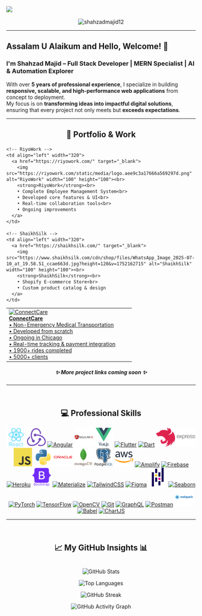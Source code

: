 
  <img height="200" src="https://media.licdn.com/dms/image/v2/D4D16AQGKaqDNgibzqw/profile-displaybackgroundimage-shrink_350_1400/B4DZflZSMhH4AY-/0/1751900300862?e=1759968000&v=beta&t=XPS3wT1Pu7JlLHL4UxunV4WMtZuYofjlDpYEIKYmJJw"  />
</div>

<p align="center"> 
  <img src="https://komarev.com/ghpvc/?username=shahzadmajid12&label=Profile%20views&color=0e75b6&style=flat" alt="shahzadmajid12" /> 
</p>

---

## Assalam U Alaikum and Hello, Welcome! 🌟  

### I'm **Shahzad Majid** – Full Stack Developer | MERN Specialist | AI & Automation Explorer  

With over **5 years of professional experience**, I specialize in building **responsive, scalable, and high-performance web applications** from concept to deployment.  
My focus is on **transforming ideas into impactful digital solutions**, ensuring that every project not only meets but **exceeds expectations**.  
<!--
- 📌 **GitHub Repositories:** [Explore Now](https://github.com/shahzaddmajid12?tab=repositories)
-->

---

<h2 align="center"> 🚀 Portfolio & Work </h2>

<table align="center">
  <tr>
    <!-- ConnectCare -->
    <td align="left" width="320">
      <a href="https://www.connectcaretrans.com/" target="_blank">
        <img src="https://connectcaretrans.net/static/media/login-logo2.5c941bfd3ae569821d01.png" alt="ConnectCare" width="100" height="100"><br>
        <strong>ConnectCare</strong><br>
        • Non-Emergency Medical Transportation<br>
        • Developed from scratch<br>
        • Ongoing in Chicago<br>
        • Real-time tracking & payment integration<br>
        • 1900+ rides completed<br>
        • 5000+ clients
      </a>
    </td>

    <!-- RiyoWork -->
    <td align="left" width="320">
      <a href="https://riyowork.com/" target="_blank">
        <img src="https://riyowork.com/static/media/logo.aee9c3a17666a569297d.png" alt="RiyoWork" width="100" height="100"><br>
        <strong>RiyoWork</strong><br>
        • Complete Employee Management System<br>
        • Developed core features & UI<br>
        • Real-time collaboration tools<br>
        • Ongoing improvements
      </a>
    </td>

    <!-- ShaikhSilk -->
    <td align="left" width="320">
      <a href="https://shaikhsilk.com/" target="_blank">
        <img src="https://www.shaikhsilk.com/cdn/shop/files/WhatsApp_Image_2025-07-10_at_19.58.51_ccae663d.jpg?height=120&v=1752162715" alt="ShaikhSilk" width="100" height="100"><br>
        <strong>ShaikhSilk</strong><br>
        • Shopify E-commerce Store<br>
        • Custom product catalog & design
      </a>
    </td>
  </tr>
</table>

<h5 align="center">✨ More project links coming soon ✨</h5>



---

<br clear="both">

<h2 align="center"> 💻 Professional Skills </h2>

<p align="center">
  <!-- Frameworks & Libraries -->
  <a href="https://reactjs.org/"><img src="https://raw.githubusercontent.com/devicons/devicon/master/icons/react/react-original-wordmark.svg" alt="React" width="50" height="50"/></a>
  <a href="https://redux.js.org"><img src="https://raw.githubusercontent.com/devicons/devicon/master/icons/redux/redux-original.svg" alt="Redux" width="50" height="50"/></a>
  <a href="https://angular.io"><img src="https://angular.io/assets/images/logos/angular/angular.svg" alt="Angular" width="50" height="50"/></a>
  <a href="https://angular.io"><img src="https://raw.githubusercontent.com/devicons/devicon/master/icons/angularjs/angularjs-original-wordmark.svg" alt="AngularJS" width="50" height="50"/></a>
  <a href="https://vuejs.org/"><img src="https://raw.githubusercontent.com/devicons/devicon/master/icons/vuejs/vuejs-original-wordmark.svg" alt="Vue.js" width="50" height="50"/></a>
  <a href="https://flutter.dev"><img src="https://www.vectorlogo.zone/logos/flutterio/flutterio-icon.svg" alt="Flutter" width="50" height="50"/></a>
  <a href="https://dart.dev"><img src="https://www.vectorlogo.zone/logos/dartlang/dartlang-icon.svg" alt="Dart" width="50" height="50"/></a>
  <a href="https://nestjs.com/"><img src="https://raw.githubusercontent.com/devicons/devicon/master/icons/nestjs/nestjs-plain.svg" alt="NestJS" width="50" height="50"/></a>
  <a href="https://expressjs.com/"><img src="https://raw.githubusercontent.com/devicons/devicon/master/icons/express/express-original-wordmark.svg" alt="Express.js" width="50" height="50"/></a>
   <a href="https://developer.mozilla.org/en-US/docs/Web/JavaScript"><img src="https://raw.githubusercontent.com/devicons/devicon/master/icons/javascript/javascript-original.svg" alt="JavaScript" width="50" height="50"/></a>
  <!-- Languages -->
  <a href="https://www.python.org/"><img src="https://raw.githubusercontent.com/devicons/devicon/master/icons/python/python-original.svg" alt="Python" width="50" height="50"/></a>
  <a href="https://www.oracle.com/"><img src="https://raw.githubusercontent.com/devicons/devicon/master/icons/oracle/oracle-original.svg" alt="Oracle" width="50" height="50"/></a>
    <!-- Databases -->
  <a href="https://www.mongodb.com/"><img src="https://raw.githubusercontent.com/devicons/devicon/master/icons/mongodb/mongodb-original-wordmark.svg" alt="MongoDB" width="50" height="50"/></a>
  <a href="https://www.postgresql.org/"><img src="https://raw.githubusercontent.com/devicons/devicon/master/icons/postgresql/postgresql-original-wordmark.svg" alt="PostgreSQL" width="50" height="50"/></a>
  <!-- Cloud & Hosting -->
  <a href="https://aws.amazon.com/"><img src="https://raw.githubusercontent.com/devicons/devicon/master/icons/amazonwebservices/amazonwebservices-original-wordmark.svg" alt="AWS" width="50" height="50"/></a>
  <a href="https://aws.amazon.com/amplify/"><img src="https://docs.amplify.aws/assets/logo-dark.svg" alt="Amplify" width="50" height="50"/></a>
  <a href="https://firebase.google.com/"><img src="https://www.vectorlogo.zone/logos/firebase/firebase-icon.svg" alt="Firebase" width="50" height="50"/></a>
  <a href="https://heroku.com"><img src="https://www.vectorlogo.zone/logos/heroku/heroku-icon.svg" alt="Heroku" width="50" height="50"/></a>
   <!-- UI / Design -->
  <a href="https://getbootstrap.com/"><img src="https://raw.githubusercontent.com/devicons/devicon/master/icons/bootstrap/bootstrap-plain-wordmark.svg" alt="Bootstrap" width="50" height="50"/></a>
  <a href="https://materializecss.com/"><img src="https://raw.githubusercontent.com/prplx/svg-logos/5585531d45d294869c4eaab4d7cf2e9c167710a9/svg/materialize.svg" alt="Materialize" width="50" height="50"/></a>
  <a href="https://tailwindcss.com/"><img src="https://www.vectorlogo.zone/logos/tailwindcss/tailwindcss-icon.svg" alt="TailwindCSS" width="50" height="50"/></a>
  <a href="https://www.figma.com/"><img src="https://www.vectorlogo.zone/logos/figma/figma-icon.svg" alt="Figma" width="50" height="50"/></a>
  <!-- Data Science / ML -->
  <a href="https://pandas.pydata.org/"><img src="https://raw.githubusercontent.com/devicons/devicon/2ae2a900d2f041da66e950e4d48052658d850630/icons/pandas/pandas-original.svg" alt="Pandas" width="50" height="50"/></a>
  <a href="https://seaborn.pydata.org/"><img src="https://seaborn.pydata.org/_images/logo-mark-lightbg.svg" alt="Seaborn" width="50" height="50"/></a>
  <a href="https://pytorch.org/"><img src="https://www.vectorlogo.zone/logos/pytorch/pytorch-icon.svg" alt="PyTorch" width="50" height="50"/></a>
  <a href="https://www.tensorflow.org/"><img src="https://www.vectorlogo.zone/logos/tensorflow/tensorflow-icon.svg" alt="TensorFlow" width="50" height="50"/></a>
  <a href="https://opencv.org/"><img src="https://www.vectorlogo.zone/logos/opencv/opencv-icon.svg" alt="OpenCV" width="50" height="50"/></a>
  <!-- Tools -->
  <a href="https://git-scm.com/"><img src="https://www.vectorlogo.zone/logos/git-scm/git-scm-icon.svg" alt="Git" width="50" height="50"/></a>
  <a href="https://graphql.org/"><img src="https://www.vectorlogo.zone/logos/graphql/graphql-icon.svg" alt="GraphQL" width="50" height="50"/></a>
  <a href="https://postman.com/"><img src="https://www.vectorlogo.zone/logos/getpostman/getpostman-icon.svg" alt="Postman" width="50" height="50"/></a>
  <a href="https://webpack.js.org/"><img src="https://raw.githubusercontent.com/devicons/devicon/d00d0969292a6569d45b06d3f350f463a0107b0d/icons/webpack/webpack-original-wordmark.svg" alt="Webpack" width="50" height="50"/></a>
  <a href="https://babeljs.io/"><img src="https://www.vectorlogo.zone/logos/babeljs/babeljs-icon.svg" alt="Babel" width="50" height="50"/></a>
  <a href="https://www.chartjs.org/"><img src="https://www.chartjs.org/media/logo-title.svg" alt="ChartJS" width="50" height="50"/></a>
</p>

---

<br clear="both">

<h2 align="center"> 📈 My GitHub Insights 📊</h2>

<br clear="both">

<div align="center">
  <!-- GitHub Stats -->
  <img 
    src="https://github-readme-stats.vercel.app/api?username=shahzaddmajid12&hide_title=false&hide_rank=false&show_icons=true&include_all_commits=true&count_private=true&disable_animations=false&theme=discord_old_blurple&locale=en&hide_border=true&order=1" 
    height="150" 
    alt="GitHub Stats"  
  />

  <!-- Top Languages -->
  <img 
    src="https://github-readme-stats.vercel.app/api/top-langs?username=shahzaddmajid12&locale=en&hide_title=false&layout=compact&card_width=320&langs_count=12&theme=discord_old_blurple&hide_border=true&order=2" 
    height="150" 
    alt="Top Languages"  
  />

  <!-- Streak Stats -->
  <img 
    src="https://streak-stats.demolab.com?user=shahzaddmajid12&locale=en&mode=daily&theme=discord_old_blurple&hide_border=true&border_radius=5&order=3&card_width=800" 
    height="150" 
    alt="GitHub Streak"  
  />

  <!-- Contribution Graph -->
  <img 
    src="https://github-readme-activity-graph.vercel.app/graph?username=shahzaddmajid12&bg_color=000000&color=00f9ff&line=00f9ff&point=ffffff&area=true&hide_border=true&radius=16&order=5" 
    height="300" 
    alt="GitHub Activity Graph"  
  />
</div>

